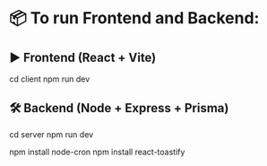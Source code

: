 # 📦 To run Frontend and Backend:

## ▶️ Frontend (React + Vite)
cd client
npm run dev

## 🛠 Backend (Node + Express + Prisma)
cd server
npm run dev

npm install node-cron
npm install react-toastify